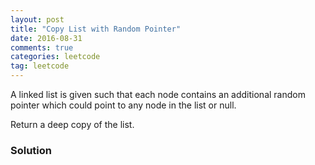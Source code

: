 ```yaml
---
layout: post
title: "Copy List with Random Pointer"
date: 2016-08-31
comments: true
categories: leetcode
tag: leetcode
---
```



A linked list is given such that each node contains an additional random pointer which could point to any node in the list or null.

Return a deep copy of the list.

<!--more-->
### Solution

